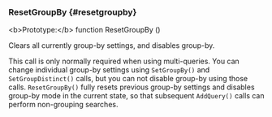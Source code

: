 ### ResetGroupBy {#resetgroupby}

&lt;b&gt;Prototype:&lt;/b&gt; function ResetGroupBy ()

Clears all currently group-by settings, and disables group-by.

This call is only normally required when using multi-queries. You can change individual group-by settings using `SetGroupBy()` and `SetGroupDistinct()` calls, but you can not disable group-by using those calls. `ResetGroupBy()` fully resets previous group-by settings and disables group-by mode in the current state, so that subsequent `AddQuery()` calls can perform non-grouping searches.